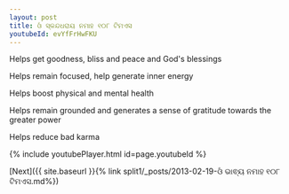 ```yaml
---
layout: post
title: ଓଁ ସ୍କନ୍ଦଧରାୟ ନମାହ ୧୦୮ ଟିମଏସ
youtubeId: evYfFrHwFKU
---
```

 
 
Helps get goodness, bliss and peace and God's blessings
 
Helps remain focused, help generate inner energy 
 
Helps boost physical and mental health 
 
Helps remain grounded and generates a sense of gratitude towards the greater power 
 
Helps reduce bad karma
 
 
 
 


{% include youtubePlayer.html id=page.youtubeId %}
 
[Next]({{ site.baseurl }}{% link  split1/_posts/2013-02-19-ଓଁ ଭାଵ୍ୟ ନମାହ ୧୦୮ ଟିମଏସ.md%})
 
